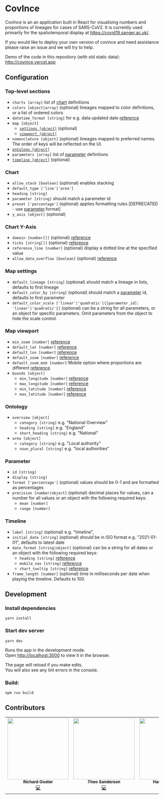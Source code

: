 # CovInce

CovInce is an an application built in React for visualising numbers and proportions of lineages for cases of SARS-CoV2. It is currently used primarily for the spatiotemporal display at https://covid19.sanger.ac.uk/.

If you would like to deploy your own version of covince and need assistance please raise an issue and we will try to help.

Demo of the code in this repository (with old static data): http://covince.vercel.app

## Configuration

### Top-level sections

* `charts [array]` list of [chart](#chart) definitions
* `colors [object|array]` (optional) lineages mapped to color definitions, or a list of ordered colors
* `datetime_format [string]` for e.g. data updated date [reference](https://date-fns.org/docs/format) 
* `map [object]`
  *  [`settings [object]`](#map-settings) (optional)
  *  [`viewport [object]`](#map-viewport)
* `nomenclature [object]` (optional) lineages mapped to preferred names. The order of keys will be reflected on the UI.
* [`ontology [object]`](#ontology)
* `parameters [array]` list of [parameter](#parameter) definitions
* [`timeline [object]`](#timeline) (optional)
   
### Chart

* `allow_stack [boolean]` (optional) enables stacking
* `default_type ['line'|'area']`
* `heading [string]` 
* `parameter [string]` should match a parameter id
* `preset ['percentage']` (optional) applies formatting rules [DEPRECATED - use [parameter](#parameter).format]
* `y_axis [object]` (optional) 

### Chart Y-Axis

* `domain [number[]]` (optional) [reference](https://recharts.org/en-US/api/YAxis#domain)
* `ticks [string[]]` (optional) [reference](https://recharts.org/en-US/api/YAxis#ticks) 
* `reference_line [number]` (optional) display a dotted line at the specified value
* `allow_data_overflow [boolean]` (optional) [reference](https://recharts.org/en-US/api/YAxis#allowDataOverflow)

### Map settings

* `default_lineage [string]` (optional) should match a lineage in lists, defaults to first lineage
* `default_color_by [string]` (optional) should match a [parameter](#parameter) id, defaults to first parameter
* `default_color_scale ['linear'|'quadratic'|{[parameter_id]: 'linear'|'quadratic'}]` (optional) can be a string for all parameters, or an object for specific parameters. Omit parameters from the object to hide the scale control.

### Map viewport

* `min_zoom [number]` [reference](https://maplibre.org/maplibre-gl-js-docs/api/map/#map#setzoom)
* `default_lat [number]` [reference](https://maplibre.org/maplibre-gl-js-docs/api/geography/#lnglat) 
* `default_lon [number]` [reference](https://maplibre.org/maplibre-gl-js-docs/api/geography/#lnglat) 
* `default_zoom [number]` [reference](https://maplibre.org/maplibre-gl-js-docs/api/map/#map#setzoom) 
* `default_zoom_mob [number]` Mobile option where proportions are different [reference](https://maplibre.org/maplibre-gl-js-docs/api/map/#map#setzoom) 
* `bounds [object]` 
  * `min_longitude [number]` [reference](https://maplibre.org/maplibre-gl-js-docs/api/geography/#lnglat)
  * `max_longitude [number]` [reference](https://maplibre.org/maplibre-gl-js-docs/api/geography/#lnglat)
  * `min_latitude [number]` [reference](https://maplibre.org/maplibre-gl-js-docs/api/geography/#lnglat)
  * `max_latitude [number]` [reference](https://maplibre.org/maplibre-gl-js-docs/api/geography/#lnglat)

### Ontology

* `overview [object]`
  * `category [string]` e.g. "National Overview"
  * `heading [string]` e.g. "England"
  * `short_heading [string]` e.g. "National"
* `area [object]`
  * `category [string]` e.g. "Local authority"
  * `noun_plural [string]` e.g. "local authorities"

### Parameter

* `id [string]`
* `display [string]`
* `format ['percentage']` (optional) values should be 0-1 and are formatted as percentages
* `precision [number|object]` (optional) decimal places for values, can a number for all values or an object with the following required keys:
  * `mean [number]`
  * `range [number]`

### Timeline
* `label [string]` (optional) e.g. "timeline",
* `initial_date [string]` (optional) should be in ISO format e.g. "2021-01-01", defaults to latest date
* `date_format [string|object]` (optional) can be a string for all dates or an object with the following required keys:
  * `heading [string]` [reference](https://date-fns.org/docs/format)
  * `mobile_nav [string]` [reference](https://date-fns.org/docs/format)
  * `chart_tooltip [string]` [reference](https://date-fns.org/docs/format)
* `frame_length [number]` (optional) time in milliseconds per date when playing the timeline. Defaults to 100.

## Development

### Install dependencies

```yarn install```

### Start dev server
```yarn dev```

Runs the app in the development mode.\
Open [http://localhost:3000](http://localhost:3000) to view it in the browser.

The page will reload if you make edits.\
You will also see any lint errors in the console.

### Build:
`npm run build` 

## Contributors

<!-- ALL-CONTRIBUTORS-LIST:START - Do not remove or modify this section -->
<!-- prettier-ignore-start -->
<!-- markdownlint-disable -->
<table>
  <tr>
    <td align="center"><a href="https://github.com/richardgoater"><img src="https://avatars.githubusercontent.com/u/1429721?v=4?s=200" width="200px;" alt=""/><br /><sub><b>Richard Goater</b></sub></a><br /><a href="https://github.com/theosanderson/covince/commits?author=richardgoater" title="Code">💻</a></td>
    <td align="center"><a href="http://theo.io/"><img src="https://avatars.githubusercontent.com/u/19732295?v=4?s=200" width="200px;" alt=""/><br /><sub><b>Theo Sanderson</b></sub></a><br /><a href="https://github.com/theosanderson/covince/commits?author=theosanderson" title="Code">💻</a></td>
    <td align="center"><a href="https://github.com/sagar87"><img src="https://avatars.githubusercontent.com/u/7542594?v=4?s=200" width="200px;" alt=""/><br /><sub><b>Harald Vöhringer</b></sub></a><br /><a href="https://github.com/theosanderson/covince/commits?author=sagar87" title="Code">💻</a></td>
  </tr>
</table>

<!-- markdownlint-restore -->
<!-- prettier-ignore-end -->

<!-- ALL-CONTRIBUTORS-LIST:END -->


